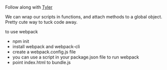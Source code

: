 Follow along with [Tyler](https://tylermcginnis.com/javascript-modules-iifes-commonjs-esmodules/)

We can wrap our scripts in functions, and attach methods to a global object. Pretty cute way to tuck code away.

to use webpack

- npm init
- install webpack and webpack-cli
- create a webpack.config.js file
- you can use a script in your package.json file to run webpack
- point index.html to bundle.js
